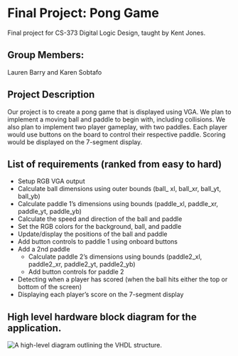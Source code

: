 # Final Project: Pong Game

Final project for CS-373 Digital Logic Design, taught by Kent Jones.

##  Group Members: 
Lauren Barry and Karen Sobtafo

## Project Description
Our project is to create a pong game that is displayed using VGA. We plan to implement a moving ball and paddle to begin with, including collisions. We also plan to implement two player gameplay, with two paddles. Each player would use buttons on the board to control their respective paddle. Scoring would be displayed on the 7-segment display.  

## List of requirements (ranked from easy to hard)
* Setup RGB VGA output 
* Calculate ball dimensions using outer bounds (ball_ xl, ball_xr, ball_yt, ball_yb) 
* Calculate paddle 1’s dimensions using bounds (paddle_xl, paddle_xr, paddle_yt, paddle_yb)
* Calculate the speed and direction of the ball and paddle
* Set the RGB colors for the background, ball, and paddle 
* Update/display the positions of the ball and paddle 
* Add button controls to paddle 1 using onboard buttons 
* Add a 2nd paddle 
    * Calculate paddle 2’s dimensions using bounds (paddle2_xl, paddle2_xr, paddle2_yt, paddle2_yb) 
    * Add button controls for paddle 2 
* Detecting when a player has scored (when the ball hits either the top or bottom of the screen) 
* Displaying each player’s score on the 7-segment display 

## High level hardware block diagram for the application. 
![A high-level diagram outlining the VHDL structure.](https://i.imgur.com/p4AuosV.png)
